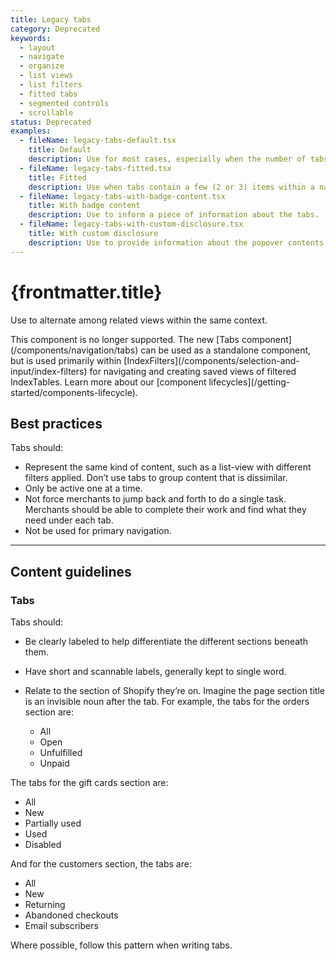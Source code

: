 ```yaml
---
title: Legacy tabs
category: Deprecated
keywords:
  - layout
  - navigate
  - organize
  - list views
  - list filters
  - fitted tabs
  - segmented controls
  - scrollable
status: Deprecated
examples:
  - fileName: legacy-tabs-default.tsx
    title: Default
    description: Use for most cases, especially when the number of tabs may be more than three.
  - fileName: legacy-tabs-fitted.tsx
    title: Fitted
    description: Use when tabs contain a few (2 or 3) items within a narrow column.
  - fileName: legacy-tabs-with-badge-content.tsx
    title: With badge content
    description: Use to inform a piece of information about the tabs.
  - fileName: legacy-tabs-with-custom-disclosure.tsx
    title: With custom disclosure
    description: Use to provide information about the popover contents
---
```


# {frontmatter.title}

<Lede>

Use to alternate among related views within the same context.

</Lede>

<StatusBanner status={frontmatter.status}>
  This component is no longer supported. The new [Tabs
  component](/components/navigation/tabs) can be used as a standalone component,
  but is used primarily within
  [IndexFilters](/components/selection-and-input/index-filters) for navigating
  and creating saved views of filtered IndexTables. Learn more about our
  [component lifecycles](/getting-started/components-lifecycle).
</StatusBanner>

<Examples />

<Props componentName={frontmatter.title} />

## Best practices

Tabs should:

- Represent the same kind of content, such as a list-view with different filters applied. Don’t use tabs to group content that is dissimilar.
- Only be active one at a time.
- Not force merchants to jump back and forth to do a single task. Merchants should be able to complete their work and find what they need under each tab.
- Not be used for primary navigation.

---

## Content guidelines

### Tabs

Tabs should:

- Be clearly labeled to help differentiate the different sections beneath them.
- Have short and scannable labels, generally kept to single word.
- Relate to the section of Shopify they’re on. Imagine the page section title is an invisible noun after the tab. For example, the tabs for the orders section are:

  - All
  - Open
  - Unfulfilled
  - Unpaid

The tabs for the gift cards section are:

- All
- New
- Partially used
- Used
- Disabled

And for the customers section, the tabs are:

- All
- New
- Returning
- Abandoned checkouts
- Email subscribers

Where possible, follow this pattern when writing tabs.

